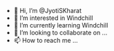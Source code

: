 - 👋 Hi, I’m @JyotiSKharat
- 👀 I’m interested in Windchill
- 🌱 I’m currently learning Windchill
- 💞️ I’m looking to collaborate on ...
- 📫 How to reach me ...

<!---
JyotiSKharat/JyotiSKharat is a ✨ special ✨ repository because its `README.md` (this file) appears on your GitHub profile.
You can click the Preview link to take a look at your changes.
--->
